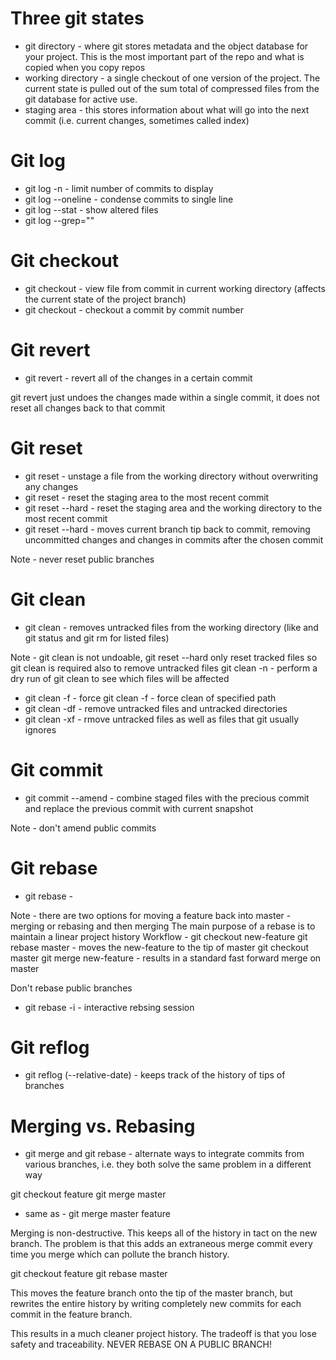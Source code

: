 # Three git states
- git directory - where git stores metadata and the object database for your project.
This is the most important part of the repo and what is copied when you copy repos
- working directory - a single checkout of one version of the project. The current state is pulled
out of the sum total of compressed files from the git database for active use.
- staging area - this stores information about what will go into the next commit (i.e. current changes, sometimes called index)

# Git log
- git log -n <limit> - limit number of commits to display
- git log --oneline - condense commits to single line
- git log --stat - show altered files
- git log --grep="<pattern>"

# Git checkout
- git checkout <commit> <file> - view file from commit in current working directory (affects the current state of the project branch)
- git checkout <commit> - checkout a commit by commit number

# Git revert
- git revert <commit> - revert all of the changes in a certain commit

git revert just undoes the changes made within a single commit, it does not reset all changes back to that commit

# Git reset
- git reset <file> - unstage a file from the working directory without overwriting any changes
- git reset - reset the staging area to the most recent commit
- git reset --hard - reset the staging area and the working directory to the most recent commit
- git reset --hard <commit> - moves current branch tip back to commit, removing uncommitted changes and
changes in commits after the chosen commit

Note - never reset public branches

# Git clean
- git clean - removes untracked files from the working directory (like and git status and git rm for listed files)

Note - git clean is not undoable, git reset --hard only reset tracked files so git clean is required also to remove untracked files
git clean -n - perform a dry run of git clean to see which files will be affected
- git clean -f - force
git clean -f <path> - force clean of specified path
- git clean -df - remove untracked files and untracked directories
- git clean -xf - rmove untracked files as well as files that git usually ignores

# Git commit
- git commit --amend - combine staged files with the precious commit and replace the previous commit with current snapshot

Note - don't amend public commits

# Git rebase
- git rebase -

Note - there are two options for moving a feature back into master - merging or rebasing and then merging
The main purpose of a rebase is to maintain a linear project history
Workflow -
git checkout new-feature
git rebase master - moves the new-feature to the tip of master
git checkout master
git merge new-feature - results in a standard fast forward merge on master

Don't rebase public branches
- git rebase -i - interactive rebsing session

# Git reflog
- git reflog (--relative-date) - keeps track of the history of tips of branches

# Merging vs. Rebasing
 - git merge and git rebase - alternate ways to integrate commits from various branches, i.e.
 they both solve the same problem in a different way

git checkout feature
git merge master

- same as -
git merge master feature

Merging is non-destructive. This keeps all of the history in tact on the new branch. The problem is that
this adds an extraneous merge commit every time you merge which can pollute the branch history.

git checkout feature
git rebase master

This moves the feature branch onto the tip of the master branch, but rewrites the entire history
by writing completely new commits for each commit in the feature branch.

This results in a much cleaner project history. The tradeoff is that you lose safety and traceability.
NEVER REBASE ON A PUBLIC BRANCH!
